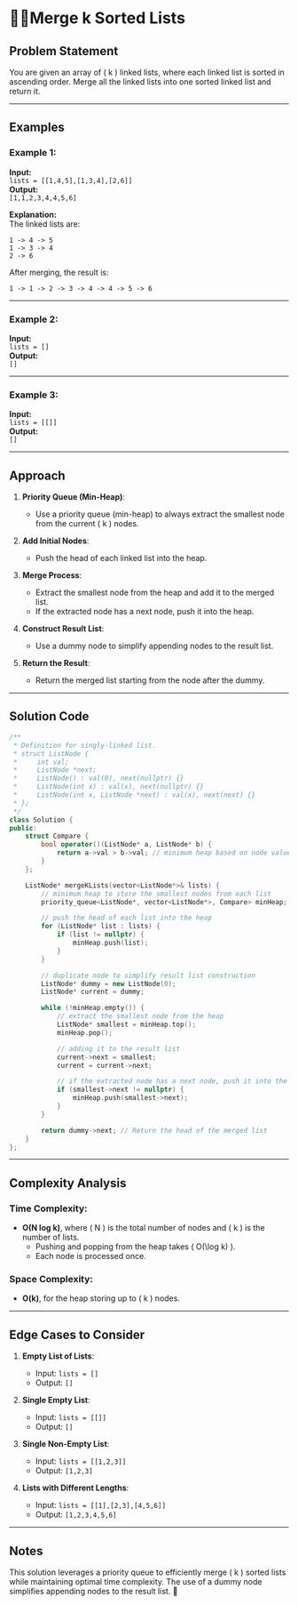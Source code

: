 # ⛓️‍💥Merge k Sorted Lists

## Problem Statement

You are given an array of \( k \) linked lists, where each linked list is sorted in ascending order. Merge all the linked lists into one sorted linked list and return it.

---

## Examples

### Example 1:
**Input:**  
`lists = [[1,4,5],[1,3,4],[2,6]]`  
**Output:**  
`[1,1,2,3,4,4,5,6]`  

**Explanation:**  
The linked lists are:  
```
1 -> 4 -> 5  
1 -> 3 -> 4  
2 -> 6  
```
After merging, the result is:  
```
1 -> 1 -> 2 -> 3 -> 4 -> 4 -> 5 -> 6
```

---

### Example 2:
**Input:**  
`lists = []`  
**Output:**  
`[]`  

---

### Example 3:
**Input:**  
`lists = [[]]`  
**Output:**  
`[]`  

---

## Approach

1. **Priority Queue (Min-Heap)**:
   - Use a priority queue (min-heap) to always extract the smallest node from the current \( k \) nodes.

2. **Add Initial Nodes**:
   - Push the head of each linked list into the heap.

3. **Merge Process**:
   - Extract the smallest node from the heap and add it to the merged list.
   - If the extracted node has a next node, push it into the heap.

4. **Construct Result List**:
   - Use a dummy node to simplify appending nodes to the result list.

5. **Return the Result**:
   - Return the merged list starting from the node after the dummy.

---

## Solution Code

```cpp
/**
 * Definition for singly-linked list.
 * struct ListNode {
 *     int val;
 *     ListNode *next;
 *     ListNode() : val(0), next(nullptr) {}
 *     ListNode(int x) : val(x), next(nullptr) {}
 *     ListNode(int x, ListNode *next) : val(x), next(next) {}
 * };
 */
class Solution {
public:
    struct Compare {
        bool operator()(ListNode* a, ListNode* b) {
            return a->val > b->val; // minimum heap based on node values
        }
    };

    ListNode* mergeKLists(vector<ListNode*>& lists) {
        // minimum heap to store the smallest nodes from each list
        priority_queue<ListNode*, vector<ListNode*>, Compare> minHeap;

        // push the head of each list into the heap
        for (ListNode* list : lists) {
            if (list != nullptr) {
                minHeap.push(list);
            }
        }

        // duplicate node to simplify result list construction
        ListNode* dummy = new ListNode(0);
        ListNode* current = dummy;

        while (!minHeap.empty()) {
            // extract the smallest node from the heap
            ListNode* smallest = minHeap.top();
            minHeap.pop();

            // adding it to the result list
            current->next = smallest;
            current = current->next;

            // if the extracted node has a next node, push it into the heap
            if (smallest->next != nullptr) {
                minHeap.push(smallest->next);
            }
        }

        return dummy->next; // Return the head of the merged list
    }
};
```

---

## Complexity Analysis

### Time Complexity:
- **O(N log k)**, where \( N \) is the total number of nodes and \( k \) is the number of lists.  
  - Pushing and popping from the heap takes \( O(\log k) \).  
  - Each node is processed once.

### Space Complexity:
- **O(k)**, for the heap storing up to \( k \) nodes.

---

## Edge Cases to Consider

1. **Empty List of Lists**:
   - Input: `lists = []`  
   - Output: `[]`  

2. **Single Empty List**:
   - Input: `lists = [[]]`  
   - Output: `[]`  

3. **Single Non-Empty List**:
   - Input: `lists = [[1,2,3]]`  
   - Output: `[1,2,3]`  

4. **Lists with Different Lengths**:
   - Input: `lists = [[1],[2,3],[4,5,6]]`  
   - Output: `[1,2,3,4,5,6]`  

---

## Notes

This solution leverages a priority queue to efficiently merge \( k \) sorted lists while maintaining optimal time complexity. The use of a dummy node simplifies appending nodes to the result list. 🚀
